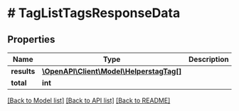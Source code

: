 # # TagListTagsResponseData

## Properties

Name | Type | Description | Notes
------------ | ------------- | ------------- | -------------
**results** | [**\OpenAPI\Client\Model\HelperstagTag[]**](HelperstagTag.md) |  | [optional]
**total** | **int** |  | [optional]

[[Back to Model list]](../../README.md#models) [[Back to API list]](../../README.md#endpoints) [[Back to README]](../../README.md)
